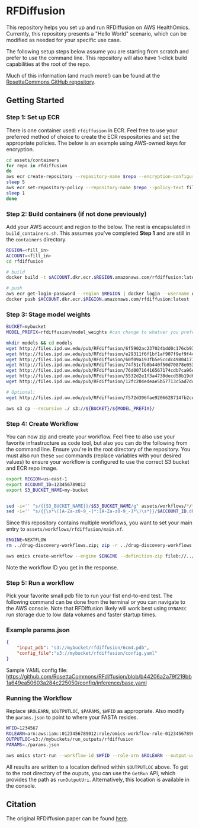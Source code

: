 # RFDiffusion

This repository helps you set up and run RFDiffusion on AWS HealthOmics. Currently, this repository presents a "Hello World" scenario, which can be modified as needed for your specific use case.

The following setup steps below assume you are starting from scratch and prefer to use the command line. This repository will also have 1-click build capabilities at the root of the repo.

Much of this information (and much more!) can be found at the [RosettaCommons GitHub repository](https://github.com/RosettaCommons/RFdiffusion).

## Getting Started

### Step 1: Set up ECR

There is one container used: `rfdiffusion` in ECR. Feel free to use your preferred method of choice to create the ECR respositories and set the appropriate policies. The below is an example using AWS-owned keys for encryption.

```bash
cd assets/containers
for repo in rfdiffusion
do
aws ecr create-repository --repository-name $repo --encryption-configuration encryptionType=AES256
sleep 5
aws ecr set-repository-policy --repository-name $repo --policy-text file://omics-container-policy.json
sleep 1
done
```

### Step 2: Build containers (if not done previously)

Add your AWS account and region to the below. The rest is encapsulated in `build_containers.sh`. This assumes you've completed **Step 1** and are still in the `containers` directory.

```bash
REGION=<fill_in>
ACCOUNT=<fill_in>
cd rfdiffusion

# build
docker build -t $ACCOUNT.dkr.ecr.$REGION.amazonaws.com/rfdiffusion:latest .

# push
aws ecr get-login-password --region $REGION | docker login --username AWS --password-stdin $ACCOUNT.dkr.ecr.$REGION.amazonaws.com
docker push $ACCOUNT.dkr.ecr.$REGION.amazonaws.com/rfdiffusion:latest
```

### Step 3: Stage model weights

```bash
BUCKET=mybucket
MODEL_PREFIX=rfdiffusion/model_weights #can change to whatver you prefer

mkdir models && cd models
wget http://files.ipd.uw.edu/pub/RFdiffusion/6f5902ac237024bdd0c176cb93063dc4/Base_ckpt.pt
wget http://files.ipd.uw.edu/pub/RFdiffusion/e29311f6f1bf1af907f9ef9f44b8328b/Complex_base_ckpt.pt
wget http://files.ipd.uw.edu/pub/RFdiffusion/60f09a193fb5e5ccdc4980417708dbab/Complex_Fold_base_ckpt.pt
wget http://files.ipd.uw.edu/pub/RFdiffusion/74f51cfb8b440f50d70878e05361d8f0/InpaintSeq_ckpt.pt
wget http://files.ipd.uw.edu/pub/RFdiffusion/76d00716416567174cdb7ca96e208296/InpaintSeq_Fold_ckpt.pt
wget http://files.ipd.uw.edu/pub/RFdiffusion/5532d2e1f3a4738decd58b19d633b3c3/ActiveSite_ckpt.pt
wget http://files.ipd.uw.edu/pub/RFdiffusion/12fc204edeae5b57713c5ad7dcb97d39/Base_epoch8_ckpt.pt

# Optional:
wget http://files.ipd.uw.edu/pub/RFdiffusion/f572d396fae9206628714fb2ce00f72e/Complex_beta_ckpt.pt

aws s3 cp --recursive ./ s3://${BUCKET}/${MODEL_PREFIX}/
```

### Step 4: Create Workflow

You can now zip and create your workflow. Feel free to also use your favorite infrastructure as code tool, but also you can do the following from the command line. Ensure you're in the root directory of the repository. You must also run these `sed` commands (replace variables with your desired values) to ensure your workflow is configured to use the correct S3 bucket and ECR repo image.

```sh
export REGION=us-east-1
export ACCOUNT_ID=123456789012
export S3_BUCKET_NAME=my-bucket


sed -i='' "s/{{S3_BUCKET_NAME}}/$S3_BUCKET_NAME/g" assets/workflows/*/*.config
sed -i='' "s/{{\s*\([A-Za-z0-9_-]*:[A-Za-z0-9_-]*\)\s*}}/$ACCOUNT_ID.dkr.ecr.$REGION.amazonaws.com\/\1/g" assets/workflows/*/*.config 2>/dev/null
```

Since this repository contains multiple workflows, you want to set your main entry to `assets/workflows/rfdiffusion/main.nf`.

```bash
ENGINE=NEXTFLOW
rm ../drug-discovery-workflows.zip; zip -r ../drug-discovery-workflows.zip .

aws omics create-workflow --engine $ENGINE --definition-zip fileb://../drug-discovery-workflows.zip --main assets/workflows/alphafold2/main.nf --name rfdiffusion --parameter-template file://assets/workflows/rfdiffusion/parameter-template.json
```

Note the workflow ID you get in the response.

### Step 5: Run a workflow

Pick your favorite small pdb file to run your fist end-to-end test. The following command can be done from the terminal or you can navigate to the AWS console. Note that RFDiffusion likely will work best using `DYNAMIC` run storage due to low data volumes and faster startup times.

### Example params.json

```json
{
    "input_pdb": "s3://mybucket/rfdiffusion/6cm4.pdb",
    "config_file":"s3://mybucket/rfdiffusion/config.yaml"
}
```

Sample YAML config file: 
https://github.com/RosettaCommons/RFdiffusion/blob/b44206a2a79f219bb1a649ea50603a284c225050/config/inference/base.yaml

### Running the Workflow

Replace `$ROLEARN`, `$OUTPUTLOC`, `$PARAMS`, `$WFID` as appropriate. Also modify the `params.json` to point to where your FASTA resides.

```bash
WFID=1234567
ROLEARN=arn:aws:iam::0123456789012:role/omics-workflow-role-0123456789012-us-east-1
OUTPUTLOC=s3://mybuckets/run_outputs/rfdiffusion
PARAMS=./params.json

aws omics start-run --workflow-id $WFID --role-arn $ROLEARN --output-uri $OUTPUTLOC --storage-type DYNAMIC --parameters file://$PARAMS --name rfdiffusion
```

All results are written to a location defined within `$OUTPUTLOC` above. To get to the root directory of the ouputs, you can use the `GetRun` API, which provides the path as `runOutputUri`. Alternatively, this location is available in the console.

## Citation

The original RFDiffusion paper can be found [here](https://www.biorxiv.org/content/10.1101/2022.12.09.519842v1).

